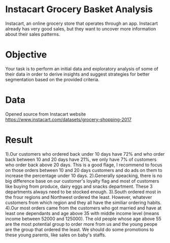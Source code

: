# Instacart Grocery Basket Analysis
Instacart, an online grocery store that operates
through an app. Instacart already has very good sales, but they want to uncover more
information about their sales patterns.
# Objective
Your task is to perform an initial data and exploratory
analysis of some of their data in order to derive insights and suggest strategies for better
segmentation based on the provided criteria.
# Data
Opened source from Instacart website
https://www.instacart.com/datasets/grocery-shopping-2017
# Result
1).Our customers who ordered back under 10 days have 72% and who order back between 10 and 20 days have 21%,
we only have 7% of customers who order back above 20 days. This is a good flage, I recommend to focus on those
orders between 10 and 20 days customers and do ads on them to increase the percentage under 10 days.
2).Generally speacking, there is no big difference base on our customer's loyalty flag and most of customers like buying from produce, dairy eggs and snacks department. These 3 departments always need to be stocked enough.
3).South ordered most in the frour regions and Northwest ordered the least. However, whatever customers from which region and they all have the similiar ordering habits.
4).Our most orders came from the customers who got married and have at least one dependants and age above 35 with middle income level (means income between 52000 and 125000). The old people whose age above 55 are the most potential group to order more from us and the young peope are the group that ordered the least. We should do some promotions to these young parents, like sales on baby's staffs.
								

